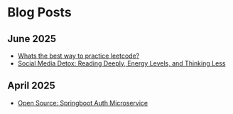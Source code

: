 # Blog Posts

## June 2025
- [Whats the best way to practice leetcode?](2025-06-15-whats-the-best-way-to-practice-leetcode.md)
- [Social Media Detox: Reading Deeply, Energy Levels, and Thinking Less](2025-06-14-social-media-detox-and-personal-growth.md)

## April 2025
- [Open Source: Springboot Auth Microservice](2025-06-04-springboot-auth-microservice.md)